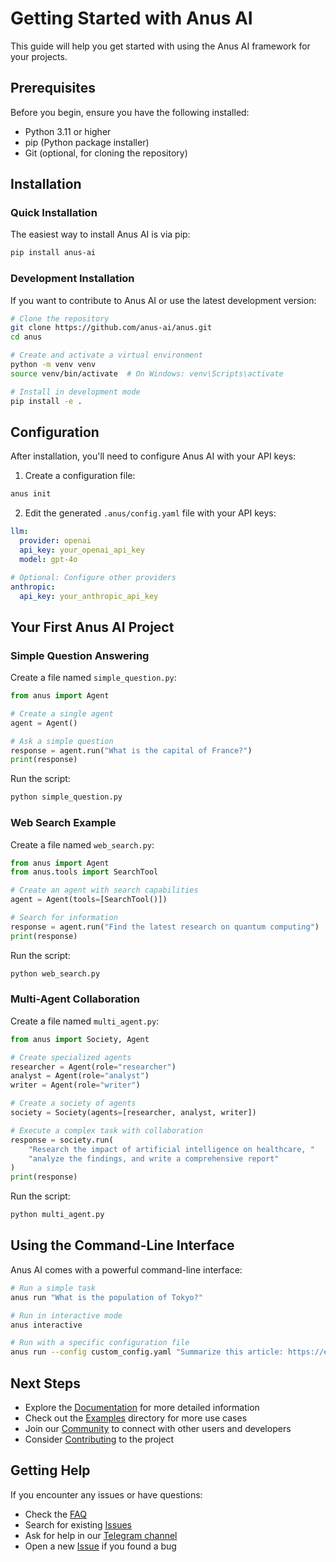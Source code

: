 # Getting Started with Anus AI

This guide will help you get started with using the Anus AI framework for your projects.

## Prerequisites

Before you begin, ensure you have the following installed:
- Python 3.11 or higher
- pip (Python package installer)
- Git (optional, for cloning the repository)

## Installation

### Quick Installation

The easiest way to install Anus AI is via pip:

```bash
pip install anus-ai
```

### Development Installation

If you want to contribute to Anus AI or use the latest development version:

```bash
# Clone the repository
git clone https://github.com/anus-ai/anus.git
cd anus

# Create and activate a virtual environment
python -m venv venv
source venv/bin/activate  # On Windows: venv\Scripts\activate

# Install in development mode
pip install -e .
```

## Configuration

After installation, you'll need to configure Anus AI with your API keys:

1. Create a configuration file:

```bash
anus init
```

2. Edit the generated `.anus/config.yaml` file with your API keys:

```yaml
llm:
  provider: openai
  api_key: your_openai_api_key
  model: gpt-4o

# Optional: Configure other providers
anthropic:
  api_key: your_anthropic_api_key
```

## Your First Anus AI Project

### Simple Question Answering

Create a file named `simple_question.py`:

```python
from anus import Agent

# Create a single agent
agent = Agent()

# Ask a simple question
response = agent.run("What is the capital of France?")
print(response)
```

Run the script:

```bash
python simple_question.py
```

### Web Search Example

Create a file named `web_search.py`:

```python
from anus import Agent
from anus.tools import SearchTool

# Create an agent with search capabilities
agent = Agent(tools=[SearchTool()])

# Search for information
response = agent.run("Find the latest research on quantum computing")
print(response)
```

Run the script:

```bash
python web_search.py
```

### Multi-Agent Collaboration

Create a file named `multi_agent.py`:

```python
from anus import Society, Agent

# Create specialized agents
researcher = Agent(role="researcher")
analyst = Agent(role="analyst")
writer = Agent(role="writer")

# Create a society of agents
society = Society(agents=[researcher, analyst, writer])

# Execute a complex task with collaboration
response = society.run(
    "Research the impact of artificial intelligence on healthcare, " 
    "analyze the findings, and write a comprehensive report"
)
print(response)
```

Run the script:

```bash
python multi_agent.py
```

## Using the Command-Line Interface

Anus AI comes with a powerful command-line interface:

```bash
# Run a simple task
anus run "What is the population of Tokyo?"

# Run in interactive mode
anus interactive

# Run with a specific configuration file
anus run --config custom_config.yaml "Summarize this article: https://example.com/article"
```

## Next Steps

- Explore the [Documentation](https://anus-ai.github.io/docs) for more detailed information
- Check out the [Examples](https://github.com/nikmcfly/ANUS/tree/main/examples) directory for more use cases
- Join our [Community](https://t.me/goanus) to connect with other users and developers
- Consider [Contributing](https://github.com/nikmcfly/ANUS/blob/main/CONTRIBUTING.md) to the project

## Getting Help

If you encounter any issues or have questions:

- Check the [FAQ](https://anus-ai.github.io/docs/faq)
- Search for existing [Issues](https://github.com/nikmcfly/ANUS/issues)
- Ask for help in our [Telegram channel](https://t.me/goanus)
- Open a new [Issue](https://github.com/nikmcfly/ANUS/issues/new) if you found a bug
